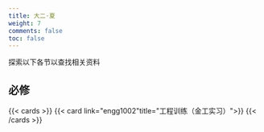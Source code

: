 ```yaml
---
title: 大二·夏
weight: 7
comments: false
toc: false
---
```

探索以下各节以查找相关资料
## 必修
<!--more-->
{{< cards >}}
{{< card link="engg1002"title="工程训练（金工实习）">}}
{{< /cards >}}
